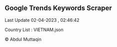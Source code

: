 

## Google Trends Keywords Scraper 
 
Last Update 02-04-2023 , 02:46:42

Country List :
VIETNAM.json



© Abdul Muttaqin 
